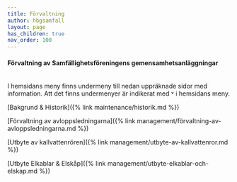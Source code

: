 ```yaml
---
title: Förvaltning
author: hbgsamfall
layout: page
has_children: true
nav_order: 100
---
```


#### **Förvaltning av Samfällighetsföreningens gemensamhetsanläggningar**
<BR>
I hemsidans meny finns undermeny till nedan uppräknade sidor med information. Att det finns undermenyer är indikerat med ˅ i hemsidans meny.  

[Bakgrund & Historik]({% link maintenance/historik.md %})

[Förvaltning av avloppsledningarna]({% link management/förvaltning-av-avloppsledningarna.md %})  

[Utbyte av kallvattenrören]({% link management/utbyte-av-kallvattenror.md %})  

[Utbyte Elkablar & Elskåp]({% link management/utbyte-elkablar-och-elskap.md %})  
